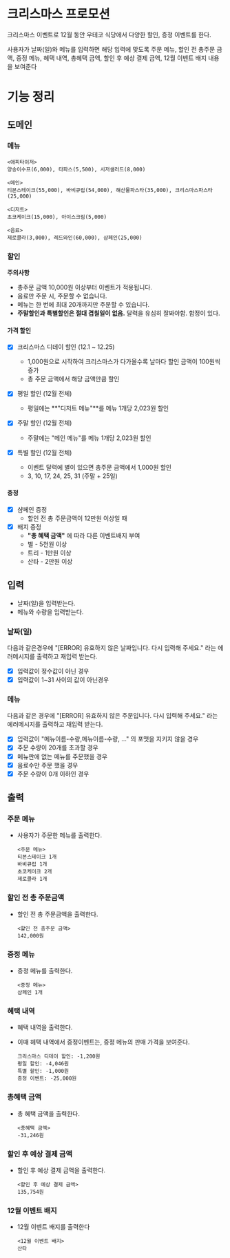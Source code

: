 # 크리스마스 프로모션 

크리스마스 이벤트로 12월 동안 우테코 식당에서 다양한 할인, 증정 이벤트를 한다.

사용자가 날짜(일)와 메뉴를 입력하면 해당 입력에 맞도록 주문 메뉴, 할인 전 총주문 금액,
증정 메뉴, 혜택 내역, 총혜택 금액, 할인 후 예상 결제 금액, 12월 이벤트 배지 내용을 보여준다

# 기능 정리

## 도메인

### 메뉴

    <애피타이저>
    양송이수프(6,000), 타파스(5,500), 시저샐러드(8,000)
    
    <메인>
    티본스테이크(55,000), 바비큐립(54,000), 해산물파스타(35,000), 크리스마스파스타(25,000)
    
    <디저트>
    초코케이크(15,000), 아이스크림(5,000)
    
    <음료>
    제로콜라(3,000), 레드와인(60,000), 샴페인(25,000)

### 할인

**주의사항**

- 총주문 금액 10,000원 이상부터 이벤트가 적용됩니다.
- 음료만 주문 시, 주문할 수 없습니다.
- 메뉴는 한 번에 최대 20개까지만 주문할 수 있습니다.
- **주말할인과 특별할인은 절대 겹칠일이 없음.** 달력을 유심히 잘봐야함. 함정이 있다.

#### 가격 할인

- [X] 크리스마스 디데이 할인 (12.1 ~ 12.25)
    - 1,000원으로 시작하여 크리스마스가 다가올수록 날마다 할인 금액이 100원씩 증가
    - 총 주문 금액에서 해당 금액만큼 할인

- [X] 평일 할인 (12월 전체)
    - 평일에는 **"디저트 메뉴"**를 메뉴 1개당 2,023원 할인

- [X] 주말 할인 (12월 전체)
    - 주말에는 "메인 메뉴"를 메뉴 1개당 2,023원 할인
- [X] 특별 할인 (12월 전체)
    - 이벤트 달력에 별이 있으면 총주문 금액에서 1,000원 할인
    - 3, 10, 17, 24, 25, 31 (주말 + 25일)

#### 증정

- [X] 샴페인 증정
    - 할인 전 총 주문금액이 12만원 이상일 때
- [X] 배지 증정
    - **"총 혜택 금액"** 에 따라 다른 이벤트배지 부여
    - 별 - 5천원 이상
    - 트리 - 1만원 이상
    - 산타 - 2만원 이상

## 입력

- 날짜(일)을 입력받는다.
- 메뉴와 수량을 입력받는다.

### 날짜(일)

다음과 같은경우에 "[ERROR] 유효하지 않은 날짜입니다. 다시 입력해 주세요." 라는 에러메시지를 출력하고 재입력 받는다.

- [X] 입력값이 정수값이 아닌 경우
- [X] 입력값이 1~31 사이의 값이 아닌경우

### 메뉴

다음과 같은 경우에  "[ERROR] 유효하지 않은 주문입니다. 다시 입력해 주세요." 라는 에러메시지를 출력하고 재입력 받는다.

- [X] 입력값이 "메뉴이름-수량,메뉴이름-수량, ..." 의 포맷을 지키지 않을 경우
- [X] 주문 수량이 20개를 초과할 경우
- [X] 메뉴판에 없는 메뉴를 주문했을 경우
- [X] 음료수만 주문 했을 경우
- [X] 주문 수량이 0개 이하인 경우

## 출력

### 주문 메뉴

- 사용자가 주문한 메뉴를 출력한다.

      <주문 메뉴>
      티본스테이크 1개
      바비큐립 1개
      초코케이크 2개
      제로콜라 1개

### 할인 전 총 주문금액

- 할인 전 총 주문금액을 출력한다.

      <할인 전 총주문 금액>
      142,000원

### 증정 메뉴

- 증정 메뉴를 출력한다.

      <증정 메뉴>
      샴페인 1개

### 혜택 내역

- 혜택 내역을 출력한다.
- 이때 헤택 내역에서 증정이벤트는, 증정 메뉴의 판매 가격을 보여준다.

      크리스마스 디데이 할인: -1,200원
      평일 할인: -4,046원
      특별 할인: -1,000원
      증정 이벤트: -25,000원

### 총혜택 금액

- 총 혜택 금액을 출력한다.

      <총혜택 금액>
      -31,246원

### 할인 후 예상 결제 금액

- 할인 후 예상 결제 금액을 출력한다.

      <할인 후 예상 결제 금액>
      135,754원

### 12월 이벤트 배지

- 12월 이벤트 배지를 출력한다

      <12월 이벤트 배지>
      산타